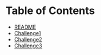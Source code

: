 # Table of Contents

- [README](README.md)
- [Challenge1](Challenge1.py)
- [Challenge2](Challenge2.py)
- [Challenge3](Challenge3.py)